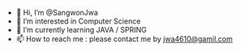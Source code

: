 - 👋 Hi, I’m @SangwonJwa
- 👀 I’m interested in Computer Science
- 🌱 I’m currently learning JAVA / SPRING
- 📫 How to reach me : please contact me by jwa4610@gamil.com

<!---
SangwonJwa/SangwonJwa is a ✨ special ✨ repository because its `README.md` (this file) appears on your GitHub profile.
You can click the Preview link to take a look at your changes.
--->
